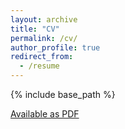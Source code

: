 ```yaml
---
layout: archive
title: "CV"
permalink: /cv/
author_profile: true
redirect_from:
  - /resume
---
```


{% include base_path %}
<!-- <script language="javascript" src="/assets/js/email_hide.js"></script> -->

<!-- [Download PDF](/files/DominicW_CV.pdf) -->

<object data="/files/DominicW_CV.pdf" type="application/pdf" width="100%" height="100%">
  <a href="/files/DominicW_CV.pdf">Available as PDF</a>
</object>

<!-- 
<h2 style="text-align: center;">Dominic J. Williamson</h2>
-->